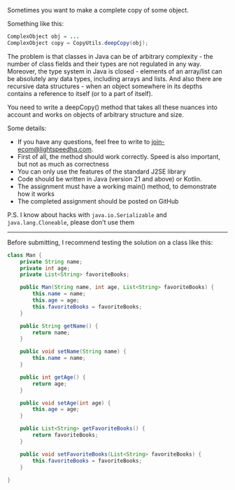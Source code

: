 Sometimes you want to make a complete copy of some object.

Something like this:

```java
ComplexObject obj = ...
ComplexObject copy = CopyUtils.deepCopy(obj);
```

The problem is that classes in Java can be of arbitrary complexity - the number of class fields and their types are not regulated in any way. 
Moreover, the type system in Java is closed - elements of an array/list can be absolutely any data types, including arrays and lists. 
And also there are recursive data structures - when an object somewhere in its depths contains a reference to itself (or to a part of itself).

You need to write a deepCopy() method that takes all these nuances into account and works on objects of arbitrary structure and size.

Some details:
- If you have any questions, feel free to write to join-ecom@lightspeedhq.com.
- First of all, the method should work correctly. Speed is also important, but not as much as correctness 
- You can only use the features of the standard J2SE library
- Code should be written in Java (version 21 and above) or Kotlin.
- The assignment must have a working main() method, to demonstrate how it works
- The completed assignment should be posted on GitHub

P.S. I know about hacks with `java.io.Serializable` and `java.lang.Cloneable`, please don't use them

---
Before submitting, I recommend testing the solution on a class like this:
```java
class Man {
	private String name;
	private int age;
	private List<String> favoriteBooks;

	public Man(String name, int age, List<String> favoriteBooks) {
		this.name = name;
		this.age = age;
		this.favoriteBooks = favoriteBooks;
	}

	public String getName() {
		return name;
	}

	public void setName(String name) {
		this.name = name;
	}

	public int getAge() {
		return age;
	}

	public void setAge(int age) {
		this.age = age;
	}

	public List<String> getFavoriteBooks() {
		return favoriteBooks;
	}

	public void setFavoriteBooks(List<String> favoriteBooks) {
		this.favoriteBooks = favoriteBooks;
	}
	
}
```


